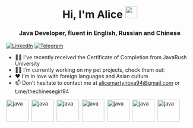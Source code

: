 <h1 align="center">Hi, I'm Alice</a> 
<img src="https://github.com/blackcater/blackcater/raw/main/images/Hi.gif" height="32"/></h1>
<h3 align="center">Java Developer, fluent in English, Russian and Chinese</h3>
<a href="https://www.linkedin.com/in/alisa-martynova/"><img src="https://img.shields.io/badge/LinkedIn-blue?style=for-the-badge&logo=linkedin&logoColor=white" alt="LinkedIn"></a>
<a href="https://t.me/thechinesegirl94"><img src="https://img.shields.io/badge/Telegram-blue?style=for-the-badge&logo=linkedin&logoColor=white" alt="Telegram"></a>


- 👩‍🎓 I've recently received the Certificate of Completion from JavaRush University 
- 🏋️‍♀️ I’m currently working on my pet projects, check them out:
- ❤️ I'm in love with foreign languages and Asian culture
- 📫 Don’t hesitate to contact me at alicemartynova94@gmail.com or t.me/thechinesegirl94

<img src="https://cdn.jsdelivr.net/gh/devicons/devicon@latest/icons/java/java-original-wordmark.svg" title="java" width="60" height="60" />&nbsp;
<img src="https://cdn.jsdelivr.net/gh/devicons/devicon@latest/icons/maven/maven-original.svg" title="java" width="60" height="60" />&nbsp;
<img src="https://cdn.jsdelivr.net/gh/devicons/devicon@latest/icons/spring/spring-original-wordmark.svg" title="java" width="60" height="60" />&nbsp;
<img src="https://cdn.jsdelivr.net/gh/devicons/devicon@latest/icons/docker/docker-plain-wordmark.svg" title="java" width="60" height="60" />&nbsp;
<img src="https://cdn.jsdelivr.net/gh/devicons/devicon@latest/icons/junit/junit-original-wordmark.svg" title="java" width="60" height="60" />&nbsp;
<img src="https://cdn.jsdelivr.net/gh/devicons/devicon@latest/icons/hibernate/hibernate-original-wordmark.svg" title="java" width="60" height="60" />&nbsp;
<img src="https://cdn.jsdelivr.net/gh/devicons/devicon@latest/icons/mysql/mysql-plain-wordmark.svg" title="java" width="60" height="60" />&nbsp;
